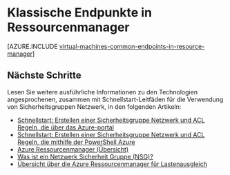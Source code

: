 <properties
   pageTitle="Klassische Endpunkte in Ressourcenmanager | Microsoft Azure"
   description="Verstehen Sie, wie Endpunkte aus dem Modell zur Bereitstellung von klassischen in Ressourcenmanager von Sicherheitsgruppen Netzwerk und ACL Regeln jetzt implementiert werden"
   services="virtual-machines-windows"
   documentationCenter=""
   authors="iainfoulds"
   manager="timlt"
   editor=""/>

<tags
   ms.service="virtual-machines-windows"
   ms.devlang="na"
   ms.topic="article"
   ms.tgt_pltfrm="vm-windows"
   ms.workload="infrastructure-services"
   ms.date="10/27/2016"
   ms.author="iainfou"/>

# <a name="classic-endpoints-in-resource-manager"></a>Klassische Endpunkte in Ressourcenmanager
[AZURE.INCLUDE [virtual-machines-common-endpoints-in-resource-manager](../../includes/virtual-machines-common-endpoints-in-resource-manager.md)]

## <a name="next-steps"></a>Nächste Schritte
Lesen Sie weitere ausführliche Informationen zu den Technologien angesprochenen, zusammen mit Schnellstart-Leitfäden für die Verwendung von Sicherheitsgruppen Netzwerk, in den folgenden Artikeln:

- [Schnellstart: Erstellen einer Sicherheitsgruppe Netzwerk und ACL Regeln, die über das Azure-portal](virtual-machines-windows-nsg-quickstart-portal.md)  
- [Schnellstart: Erstellen einer Sicherheitsgruppe Netzwerk und ACL Regeln, die mithilfe der PowerShell Azure](virtual-machines-windows-nsg-quickstart-powershell.md)  
- [Azure Ressourcenmanager (Übersicht)](../azure-resource-manager/resource-group-overview.md)  
- [Was ist ein Netzwerk Sicherheit Gruppe (NSG)?](../virtual-network/virtual-networks-nsg.md)  
- [Übersicht über die Azure Ressourcenmanager für Lastenausgleich](../load-balancer/load-balancer-arm.md) 
